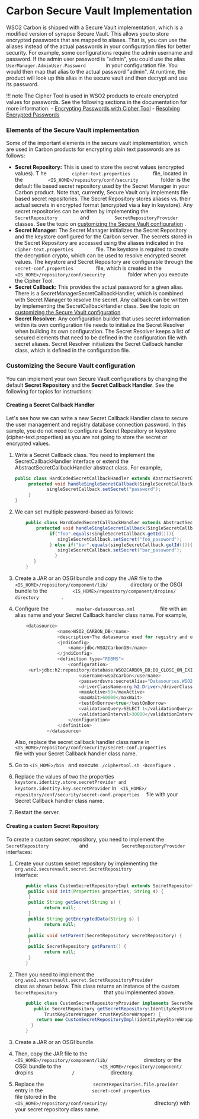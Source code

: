 # Carbon Secure Vault Implementation

WSO2 Carbon is shipped with a Secure Vault implementation, which is a
modified version of synapse Secure Vault. This allows you to store
encrypted passwords that are mapped to aliases. That is, you can use the
aliases instead of the actual passwords in your configuration files for
better security. For example, some configurations require the admin
username and password. If the admin user password is "admin", you could
use the alias `         UserManager.AdminUser.Password        ` in your
configuration file. You would then map that alias to the actual password
"admin". At runtime, the product will look up this alias in the secure
vault and then decrypt and use its password.

!!! note
    The Cipher Tool is used in WSO2 products to create encrypted values for
    passwords. See the following sections in the documentation for more
    information. 
    -   [Encrypting Passwords with Cipher
        Tool](../../administer/encrypting-passwords-with-cipher-tool)
    -   [Resolving Encrypted
        Passwords](../../administer/resolving-encrypted-passwords)
    
### Elements of the Secure Vault implementation

Some of the important elements in the secure vault implementation, which
are used in Carbon products for encrypting plain text passwords are as
follows:

-   **Secret Repository:** This is used to store the secret values
    (encrypted values). T he `          cipher-text.properties         `
    file, located in the
    `          <IS_HOME>/repository/conf/security         ` folder
    is the default file based secret repository used by the Secret
    Manager in your Carbon product. Note that, currently, Secure Vault
    only implements file based secret repositories. The Secret
    Repository stores aliases vs. their actual secrets in encrypted
    format (encrypted via a key in keystore). Any secret repositories
    can be written by implementing the
    `          SecretRepository         ` and
    `          SecretRepositoryProvider         ` classes. See the topic
    on [customizing the Secure Vault
    configuration](#customizing-the-secure-vault-configuration)
   .
-   **Secret Manager:** The Secret Manager initializes the Secret
    Repository and the keystore configured for the Carbon server. The
    secrets stored in the Secret Repository are accessed using the
    aliases indicated in the `          cipher-text.properties         `
    file. The keystore is required to create the decryption crypto,
    which can be used to resolve encrypted secret values. The keystore
    and Secret Repository are configurable through the
    `          secret-conf.properties         ` file, which is created
    in the `          <IS_HOME>/repository/conf/security         `
    folder when you execute the Cipher Tool.  
-   **Secret Callback:** This provides the actual password for a given
    alias. There is a SecretManagerSecretCallbackHandler, which is
    combined with Secret Manager to resolve the secret. Any callback can
    be written by implementing the SecretCallbackHandler class. See the
    topic on [customizing the Secure Vault
    configuration](#customizing-the-secure-vault-configuration)
   .
-   **Secret Resolver:** Any configuration builder that uses secret
    information within its own configuration file needs to initialize
    the Secret Resolver when building its own configuration. The Secret
    Resolver keeps a list of secured elements that need to be defined in
    the configuration file with secret aliases. Secret Resolver
    initializes the Secret Callback handler class, which is defined in
    the configuration file.

### Customizing the Secure Vault configuration

You can implement your own Secure Vault configurations by changing the
default **Secret Repository** and the **Secret Callback Handler**. See
the following for topics for instructions:

#### Creating a Secret Callback Handler

Let's see how we can write a new Secret Callback Handler class to secure
the user management and registry database connection password. In this
sample, you do not need to configure a Secret Repository or keystore
(cipher-text.properties) as you are not going to store the secret or
encrypted values.

1.  Write a Secret Callback class. You need to implement the
    SecretCallbackHandler interface or extend the
    AbstractSecretCallbackHandler abstract class. For example,  

    ``` java
    public class HardCodedSecretCallbackHandler extends AbstractSecretCallbackHandler {
         protected void handleSingleSecretCallback(SingleSecretCallback singleSecretCallback) {
                singleSecretCallback.setSecret("password");
         }
    }
    ```

2.  We can set multiple password-based as follows: <span
    class="underline"><span class="underline">  
    </span></span>

    ``` java
        public class HardCodedSecretCallbackHandler extends AbstractSecretCallbackHandler {
            protected void handleSingleSecretCallback(SingleSecretCallback singleSecretCallback) {
                 if("foo".equals(singleSecretCallback.getId())){
                    singleSecretCallback.setSecret("foo_password");
                 } else if("bar".equals(singleSecretCallback.getId())){
                    singleSecretCallback.setSecret("bar_password");
                   }
           }
        }
    ```

3.  Create a JAR or an OSGI bundle and copy the JAR file to the
    `          <IS_HOME>/repository/component/lib/         `
    directory or the OSGI bundle to the
    `          <IS_HOME>/repository/component/dropins/ directory         `
   .

4.  Configure the `           master-datasources.xml          ` file
    with an alias name and your Secret Callback handler class name. For
    example,  

    ``` java
        <datasource>
                    <name>WSO2_CARBON_DB</name>
                    <description>The datasource used for registry and user manager</description>
                    <jndiConfig>
                        <name>jdbc/WSO2CarbonDB</name>
                    </jndiConfig>
                    <definition type="RDBMS">
                        <configuration>
         <url>jdbc:h2:repository/database/WSO2CARBON_DB;DB_CLOSE_ON_EXIT=FALSE;LOCK_TIMEOUT=60000</url>
                            <username>wso2carbon</username>
                            <passwordsvns:secretAlias="Datasources.WSO2_CARBON_DB.Configuration.Password">password</password>
                            <driverClassName>org.h2.Driver</driverClassName>
                            <maxActive>50</maxActive>
                            <maxWait>60000</maxWait>
                            <testOnBorrow>true</testOnBorrow>
                            <validationQuery>SELECT 1</validationQuery>
                            <validationInterval>30000</validationInterval>
                        </configuration>
                    </definition>
                </datasource>
    ```

    Also, replace the secret callback handler class name in
    `           <IS_HOME>/repository/conf/security/secret-conf.properties          `
    file with your Secret Callback handler class name.

5.  Go to ` <IS_HOME>/bin  ` and execute `./ciphertool.sh -Dconfigure `.

6.  Replace the values of two the properties `  keystore.identity.store.secretProvider and keystore.identity.key.secretProvider ` in `  <IS_HOME>/   repository/conf/security/secret-conf.properties   ` file with your Secret Callback handler class name.

7.  Restart the server.

#### Creating a custom Secret Repository

To create a custom secret repository, you need to implement the
`             SecretRepository            ` and
`             SecretRepositoryProvider            ` interfaces:

1.  Create your custom secret repository by implementing the
    `                   org.wso2.securevault.secret.SecretRepository                  `
    interface:

    ``` java
        public class CustomSecretRepositoryImpl extends SecretRepository {
         public void init(Properties properties, String s) {
         }
         public String getSecret(String s) {
               return null;
         }
         public String getEncryptedData(String s) {
               return null;
         }
         public void setParent(SecretRepository secretRepository) {
         }
         public SecretRepository getParent() {
               return null;
         }
        } 
    ```

2.  Then you need to implement the
    `                   org.wso2.securevault.secret.SecretRepositoryProvider                  `
    class as shown below. This class returns an instance of the custom
    `                   SecretRepository                  ` that you
    implemented above.

    ``` java
        public class CustomSecretRepositoryProvider implements SecretRepositoryProvider {
           public SecretRepository getSecretRepository(IdentityKeyStoreWrapper identityKeyStoreWrapper,
               TrustKeyStoreWrapper trustKeyStoreWrapper) {
            return new CustomSecretRepositoryImpl(identityKeyStoreWrapper, trustKeyStoreWrapper);
          }
        } 
    ```

3.  Create a JAR or an OSGI bundle.

4.  Then, copy the JAR file to the `               <IS_HOME>/repository/component/lib/              ` directory or the OSGI bundle to the
    `               <IS_HOME>/repository/component/              ` dropins `               /              ` directory.


5.  Replace the `                   secretRepositories.file.provider                  `
    entry in the
    `                   secret-conf.properties                  ` file
    (stored in the
    `                   <IS_HOME>/repository/conf/security/                  `
    directory) with your secret repository class name.
